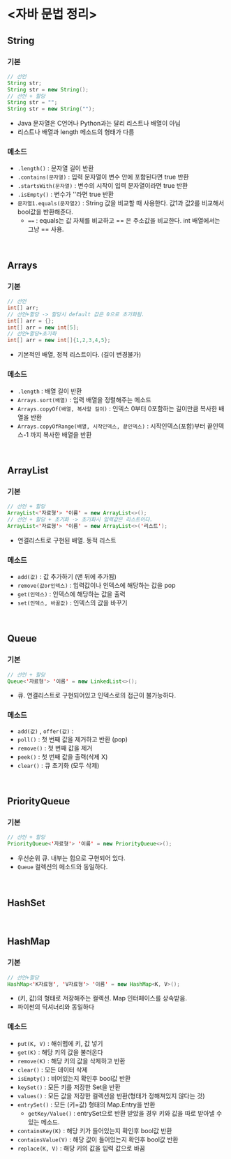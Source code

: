 # <자바 문법 정리>

## String

### 기본

```java
// 선언
String str;
String str = new String();
// 선언 + 할당
String str = "";
String str = new String("");
```

- Java 문자열은 C언어나 Python과는 달리 리스트나 배열이 아님
- 리스트나 배열과 length 메소드의 형태가 다름

### 메소드

- `.length()` : 문자열 길이 반환
- `.contains(문자열)` : 입력 문자열이 변수 안에 포함된다면 true 반환
- `.startsWith(문자열)` : 변수의 시작이 입력 문자열이라면 true 반환
- `.isEmpty()` : 변수가 ''라면 true 반환
- `문자열1.equals(문자열2)` : String 값을 비교할 때 사용한다. 값1과 값2를 비교해서 bool값을 반환해준다.
   - ` == ` : equals는 값 자체를 비교하고 == 은 주소값을 비교한다. int 배열에서는 그냥 == 사용.

<br>

## Arrays

### 기본

```java
// 선언
int[] arr;
// 선언+할당 -> 할당시 default 값은 0으로 초기화됨.
int[] arr = {};
int[] arr = new int[5];
// 선언+할당+초기화
int[] arr = new int[]{1,2,3,4,5};
```

- 기본적인 배열, 정적 리스트이다. (길이 변경불가)

### 메소드

- `.length` : 배열 길이 반환
- `Arrays.sort(배열)` : 입력 배열을 정렬해주는 메소드
- `Arrays.copyOf(배열, 복사할 길이)` : 인덱스 0부터 0포함하는 길이만큼 복사한 배열을 반환
- `Arrays.copyOfRange(배열, 시작인덱스, 끝인덱스)` : 시작인덱스(포함)부터 끝인덱스-1 까지 복사한 배열을 반환

<br>

## ArrayList

### 기본

```java
// 선언 + 할당
ArrayList<'자료형'> '이름' = new ArrayList<>();
// 선언 + 할당 + 초기화 -> 초기화시 입력값은 리스트이다.
ArrayList<'자료형'> '이름' = new ArrayList<>('리스트');
```

- 연결리스트로 구현된 배열. 동적 리스트

### 메소드

- `add(값)` : 값 추가하기 (맨 뒤에 추가됨)
- `remove(값or인덱스)` : 입력값이나 인덱스에 해당하는 값을 pop
- `get(인덱스)` : 인덱스에 해당하는 값을 출력
- `set(인덱스, 바꿀값)` : 인덱스의 값을 바꾸기

<br>

## Queue

### 기본

```java
// 선언 + 할당
Queue<'자료형'> '이름' = new LinkedList<>();
```

- 큐. 연결리스트로 구현되어있고 인덱스로의 접근이 불가능하다. 

### 메소드

- `add(값)` , `offer(값)` : 
- `poll()` : 첫 번째 값을 제거하고 반환 (pop)
- `remove()` : 첫 번째 값을 제거 
- `peek()` : 첫 번째 값을 출력(삭제 X)
- `clear()` : 큐 초기화 (모두 삭제)

<br>

## PriorityQueue

### 기본

```java
// 선언 + 할당
PriorityQueue<'자료형'> '이름' = new PriorityQueue<>();
```

- 우선순위 큐. 내부는 힙으로 구현되어 있다.
- `Queue` 컬렉션의 메소드와 동일하다.

<br>

## HashSet

<br>

## HashMap

### 기본

```java
// 선언+할당
HashMap<'K자료형', 'V자료형'> '이름' = new HashMap<K, V>();
```
- (키, 값)의 형태로 저장해주는 컬렉션. Map 인터페이스를 상속받음.
- 파이썬의 딕셔너리와 동일하다

### 메소드

- `put(K, V)` : 해쉬맵에 키, 값 넣기
- `get(K)` : 해당 키의 값을 불러온다
- `remove(K)` : 해당 키의 값을 삭제하고 반환
- `clear()` : 모든 데이터 삭제
- `isEmpty()` : 비어있는지 확인후 bool값 반환
- `keySet()` : 모든 키를 저장한 Set을 반환
- `values()` : 모든 값을 저장한 컬렉션을 반환(형태가 정해져있지 않다는 것)
- `entrySet()` : 모든 (키=값) 형태의 Map.Entry을 반환 
    - `getKey/Value()` : entrySet으로 반환 받았을 경우 키와 값을 따로 받아낼 수 있는 메소드.
- `containsKey(K)` : 해당 키가 들어있는지 확인후 bool값 반환
- `containsValue(V)` : 해당 값이 들어있는지 확인후 bool값 반환
- `replace(K, V)` : 해당 키의 값을 입력 값으로 바꿈
